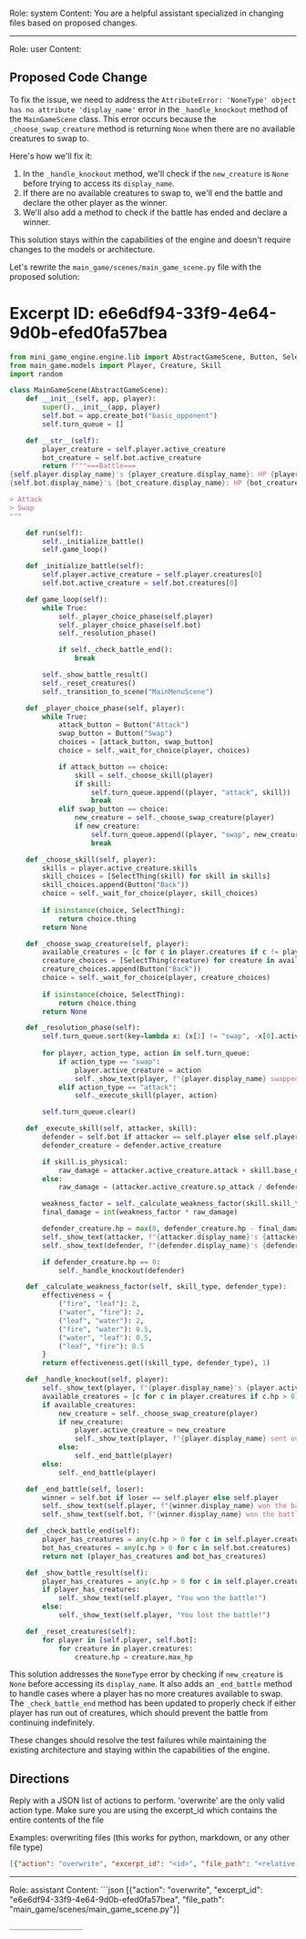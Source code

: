 Role: system
Content: You are a helpful assistant specialized in changing files based on proposed changes.
__________________
Role: user
Content: 
## Proposed Code Change
To fix the issue, we need to address the `AttributeError: 'NoneType' object has no attribute 'display_name'` error in the `_handle_knockout` method of the `MainGameScene` class. This error occurs because the `_choose_swap_creature` method is returning `None` when there are no available creatures to swap to.

Here's how we'll fix it:

1. In the `_handle_knockout` method, we'll check if the `new_creature` is `None` before trying to access its `display_name`.
2. If there are no available creatures to swap to, we'll end the battle and declare the other player as the winner.
3. We'll also add a method to check if the battle has ended and declare a winner.

This solution stays within the capabilities of the engine and doesn't require changes to the models or architecture.

Let's rewrite the `main_game/scenes/main_game_scene.py` file with the proposed solution:

# Excerpt ID: e6e6df94-33f9-4e64-9d0b-efed0fa57bea
```python main_game/scenes/main_game_scene.py
from mini_game_engine.engine.lib import AbstractGameScene, Button, SelectThing
from main_game.models import Player, Creature, Skill
import random

class MainGameScene(AbstractGameScene):
    def __init__(self, app, player):
        super().__init__(app, player)
        self.bot = app.create_bot("basic_opponent")
        self.turn_queue = []

    def __str__(self):
        player_creature = self.player.active_creature
        bot_creature = self.bot.active_creature
        return f"""===Battle===
{self.player.display_name}'s {player_creature.display_name}: HP {player_creature.hp}/{player_creature.max_hp}
{self.bot.display_name}'s {bot_creature.display_name}: HP {bot_creature.hp}/{bot_creature.max_hp}

> Attack
> Swap
"""

    def run(self):
        self._initialize_battle()
        self.game_loop()

    def _initialize_battle(self):
        self.player.active_creature = self.player.creatures[0]
        self.bot.active_creature = self.bot.creatures[0]

    def game_loop(self):
        while True:
            self._player_choice_phase(self.player)
            self._player_choice_phase(self.bot)
            self._resolution_phase()

            if self._check_battle_end():
                break

        self._show_battle_result()
        self._reset_creatures()
        self._transition_to_scene("MainMenuScene")

    def _player_choice_phase(self, player):
        while True:
            attack_button = Button("Attack")
            swap_button = Button("Swap")
            choices = [attack_button, swap_button]
            choice = self._wait_for_choice(player, choices)

            if attack_button == choice:
                skill = self._choose_skill(player)
                if skill:
                    self.turn_queue.append((player, "attack", skill))
                    break
            elif swap_button == choice:
                new_creature = self._choose_swap_creature(player)
                if new_creature:
                    self.turn_queue.append((player, "swap", new_creature))
                    break

    def _choose_skill(self, player):
        skills = player.active_creature.skills
        skill_choices = [SelectThing(skill) for skill in skills]
        skill_choices.append(Button("Back"))
        choice = self._wait_for_choice(player, skill_choices)
        
        if isinstance(choice, SelectThing):
            return choice.thing
        return None

    def _choose_swap_creature(self, player):
        available_creatures = [c for c in player.creatures if c != player.active_creature and c.hp > 0]
        creature_choices = [SelectThing(creature) for creature in available_creatures]
        creature_choices.append(Button("Back"))
        choice = self._wait_for_choice(player, creature_choices)
        
        if isinstance(choice, SelectThing):
            return choice.thing
        return None

    def _resolution_phase(self):
        self.turn_queue.sort(key=lambda x: (x[1] != "swap", -x[0].active_creature.speed))
        
        for player, action_type, action in self.turn_queue:
            if action_type == "swap":
                player.active_creature = action
                self._show_text(player, f"{player.display_name} swapped to {action.display_name}!")
            elif action_type == "attack":
                self._execute_skill(player, action)

        self.turn_queue.clear()

    def _execute_skill(self, attacker, skill):
        defender = self.bot if attacker == self.player else self.player
        defender_creature = defender.active_creature

        if skill.is_physical:
            raw_damage = attacker.active_creature.attack + skill.base_damage - defender_creature.defense
        else:
            raw_damage = (attacker.active_creature.sp_attack / defender_creature.sp_defense) * skill.base_damage

        weakness_factor = self._calculate_weakness_factor(skill.skill_type, defender_creature.creature_type)
        final_damage = int(weakness_factor * raw_damage)

        defender_creature.hp = max(0, defender_creature.hp - final_damage)
        self._show_text(attacker, f"{attacker.display_name}'s {attacker.active_creature.display_name} used {skill.display_name}!")
        self._show_text(defender, f"{defender.display_name}'s {defender_creature.display_name} took {final_damage} damage!")

        if defender_creature.hp == 0:
            self._handle_knockout(defender)

    def _calculate_weakness_factor(self, skill_type, defender_type):
        effectiveness = {
            ("fire", "leaf"): 2,
            ("water", "fire"): 2,
            ("leaf", "water"): 2,
            ("fire", "water"): 0.5,
            ("water", "leaf"): 0.5,
            ("leaf", "fire"): 0.5
        }
        return effectiveness.get((skill_type, defender_type), 1)

    def _handle_knockout(self, player):
        self._show_text(player, f"{player.display_name}'s {player.active_creature.display_name} was knocked out!")
        available_creatures = [c for c in player.creatures if c.hp > 0]
        if available_creatures:
            new_creature = self._choose_swap_creature(player)
            if new_creature:
                player.active_creature = new_creature
                self._show_text(player, f"{player.display_name} sent out {new_creature.display_name}!")
            else:
                self._end_battle(player)
        else:
            self._end_battle(player)

    def _end_battle(self, loser):
        winner = self.bot if loser == self.player else self.player
        self._show_text(self.player, f"{winner.display_name} won the battle!")
        self._show_text(self.bot, f"{winner.display_name} won the battle!")

    def _check_battle_end(self):
        player_has_creatures = any(c.hp > 0 for c in self.player.creatures)
        bot_has_creatures = any(c.hp > 0 for c in self.bot.creatures)
        return not (player_has_creatures and bot_has_creatures)

    def _show_battle_result(self):
        player_has_creatures = any(c.hp > 0 for c in self.player.creatures)
        if player_has_creatures:
            self._show_text(self.player, "You won the battle!")
        else:
            self._show_text(self.player, "You lost the battle!")

    def _reset_creatures(self):
        for player in [self.player, self.bot]:
            for creature in player.creatures:
                creature.hp = creature.max_hp
```

This solution addresses the `NoneType` error by checking if `new_creature` is `None` before accessing its `display_name`. It also adds an `_end_battle` method to handle cases where a player has no more creatures available to swap. The `_check_battle_end` method has been updated to properly check if either player has run out of creatures, which should prevent the battle from continuing indefinitely.

These changes should resolve the test failures while maintaining the existing architecture and staying within the capabilities of the engine.

## Directions
Reply with a JSON list of actions to perform. 'overwrite' are the only valid action type. 
Make sure you are using the excerpt_id which contains the entire contents of the file

Examples:
overwriting files (this works for python, markdown, or any other file type)
```json output_example1
[{"action": "overwrite", "excerpt_id": "<id>", "file_path": "<relative file path>"}]
```

__________________
Role: assistant
Content: ```json
[{"action": "overwrite", "excerpt_id": "e6e6df94-33f9-4e64-9d0b-efed0fa57bea", "file_path": "main_game/scenes/main_game_scene.py"}]
```
__________________

